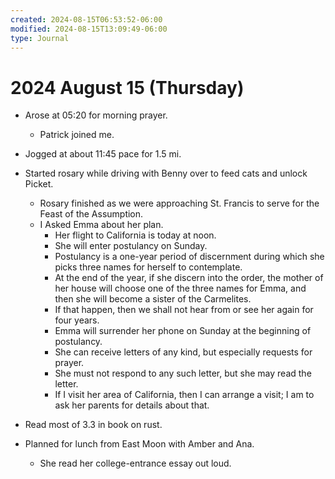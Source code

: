 ```yaml
---
created: 2024-08-15T06:53:52-06:00
modified: 2024-08-15T13:09:49-06:00
type: Journal
---
```


# 2024 August 15 (Thursday)

- Arose at 05:20 for morning prayer.

  - Patrick joined me.

- Jogged at about 11:45 pace for 1.5 mi.

- Started rosary while driving with Benny
  over to feed cats and unlock Picket.

  - Rosary finished as we were approaching
    St. Francis to serve for the Feast of
    the Assumption.
  - I Asked Emma about her plan.
    - Her flight to California is today at
      noon.
    - She will enter postulancy on Sunday.
    - Postulancy is a one-year period of
      discernment during which she picks
      three names for herself to
      contemplate.
    - At the end of the year, if she
      discern into the order, the mother of
      her house will choose one of the three
      names for Emma, and then she will
      become a sister of the Carmelites.
    - If that happen, then we shall not hear
      from or see her again for four years.
    - Emma will surrender her phone on
      Sunday at the beginning of postulancy.
    - She can receive letters of any kind,
      but especially requests for prayer.
    - She must not respond to any such
      letter, but she may read the letter.
    - If I visit her area of California,
      then I can arrange a visit; I am to
      ask her parents for details about
      that.

- Read most of 3.3 in book on rust.

- Planned for lunch from East Moon with Amber and Ana.
  - She read her college-entrance essay out loud.
